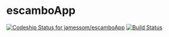# escamboApp

[ ![Codeship Status for jamessom/escamboApp](https://app.codeship.com/projects/5e39dd40-6d91-0135-5e97-0eed939e5dcf/status?branch=master)](https://app.codeship.com/projects/242370) [![Build Status](https://travis-ci.org/jamessom/escamboApp.svg?branch=master)](https://travis-ci.org/jamessom/escamboApp)
